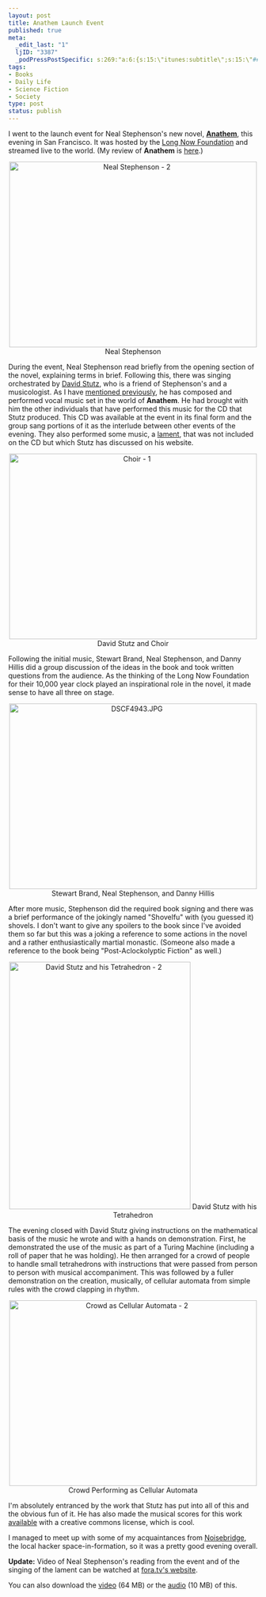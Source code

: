```yaml
--- 
layout: post
title: Anathem Launch Event
published: true
meta: 
  _edit_last: "1"
  ljID: "3387"
  _podPressPostSpecific: s:269:"a:6:{s:15:\"itunes:subtitle\";s:15:\"##PostExcerpt##\";s:14:\"itunes:summary\";s:15:\"##PostExcerpt##\";s:15:\"itunes:keywords\";s:17:\"##WordPressCats##\";s:13:\"itunes:author\";s:10:\"##Global##\";s:15:\"itunes:explicit\";s:2:\"No\";s:12:\"itunes:block\";s:2:\"No\";}";
tags: 
- Books
- Daily Life
- Science Fiction
- Society
type: post
status: publish
---
```

I went to the launch event for Neal Stephenson's new novel, <strong><a href="http://www.amazon.com/Anathem-Neal-Stephenson/dp/0061474096/">Anathem</a></strong>, this evening in San Francisco. It was hosted by the <a href="http://www.longnow.org">Long Now Foundation</a> and streamed live to the world. (My review of <strong>Anathem</strong> is <a href="http://www.arcanology.com/2008/08/21/neal-stephensons-anathem-reviewed/">here</a>.)
<p align="center"><a title="Neal Stephenson - 2 by albill, on Flickr" href="http://www.flickr.com/photos/albill/2844588117/"><img src="http://farm4.static.flickr.com/3156/2844588117_d328ac1287.jpg" alt="Neal Stephenson - 2" width="500" height="375" /></a>
Neal Stephenson

During the event, Neal Stephenson read briefly from the opening section of the novel, explaining terms in brief. Following this, there was singing orchestrated by <a href="http://synthesist.net/music/anathem/">David Stutz</a>, who is a friend of Stephenson's and a musicologist. As I have <a href="http://www.arcanology.com/2008/06/24/anathem-and-music/">mentioned previously</a>, he has composed and performed vocal music set in the world of <strong>Anathem</strong>. He had brought with him the other individuals that have performed this music for the CD that Stutz produced. This CD was available at the event in its final form and the group sang portions of it as the interlude between other events of the evening. They also performed some music, a <a href="http://monastic.org/orth/lament.html">lament</a>, that was not included on the CD but which Stutz has discussed on his website.
<p align="center"><a title="Choir - 1 by albill, on Flickr" href="http://www.flickr.com/photos/albill/2845427680/"><img src="http://farm4.static.flickr.com/3286/2845427680_dbf96edde4.jpg" alt="Choir - 1" width="500" height="375" /></a>
David Stutz and Choir

Following the initial music, Stewart Brand, Neal Stephenson, and Danny Hillis did a group discussion of the ideas in the book and took written questions from the audience. As the thinking of the Long Now Foundation for their 10,000 year clock played an inspirational role in the novel, it made sense to have all three on stage.
<p align="center"><a title="DSCF4943.JPG by albill, on Flickr" href="http://www.flickr.com/photos/albill/2844598303/"><img src="http://farm4.static.flickr.com/3003/2844598303_d6d9297a20.jpg" alt="DSCF4943.JPG" width="500" height="375" /></a>
Stewart Brand, Neal Stephenson, and Danny Hillis

After more music, Stephenson did the required book signing and there was a brief performance of the jokingly named "Shovelfu" with (you guessed it) shovels. I don't want to give any spoilers to the book since I've avoided them so far but this was a joking a reference to some actions in the novel and a rather enthusiastically martial monastic. (Someone also made a reference to the book being "Post-Aclockolyptic Fiction" as well.)
<p align="center"><a title="David Stutz and his Tetrahedron - 2 by albill, on Flickr" href="http://www.flickr.com/photos/albill/2845455452/"><img src="http://farm4.static.flickr.com/3048/2845455452_b7b4a3d57e.jpg" alt="David Stutz and his Tetrahedron - 2" width="366" height="500" /></a>
David Stutz with his Tetrahedron

The evening closed with David Stutz giving instructions on the mathematical basis of the music he wrote and with a hands on demonstration. First, he demonstrated the use of the music as part of a Turing Machine (including a roll of paper that he was holding). He then arranged for a crowd of people to handle small tetrahedrons with instructions that were passed from person to person with musical accompaniment. This was followed by a fuller demonstration on the creation, musically, of cellular automata from simple rules with the crowd clapping in rhythm.
<p align="center"><a title="Crowd as Cellular Automata - 2 by albill, on Flickr" href="http://www.flickr.com/photos/albill/2845461800/"><img src="http://farm4.static.flickr.com/3254/2845461800_5575fda24f.jpg" alt="Crowd as Cellular Automata - 2" width="500" height="375" /></a>
Crowd Performing as Cellular Automata

I'm absolutely entranced by the work that Stutz has put into all of this and the obvious fun of it. He has also made the musical scores for this work <a href="http://synthesist.net/music/2008/08/musical-scores-used-in-the-anathem-music-project/">available</a> with a creative commons license, which is cool.

I managed to meet up with some of my acquaintances from <a href="https://www.noisebridge.net/index.php/NoiseBridge">Noisebridge</a>, the local hacker space-in-formation, so it was a pretty good evening overall.

<strong>Update:</strong> Video of Neal Stephenson's reading from the event and of the singing of the lament can be watched at <a href="http://fora.tv/2008/09/09/Sci-Fi_Novelist_Neal_Stephenson_Reads_from_Anathem">fora.tv's website</a>. 

<div align="center"><lj-embed><!--[if IE]>
  <object width="430" height="284" type="application/x-shockwave-flash" quality="high" id="W484573217c08a2f7">
  <param value="http://widgets.clearspring.com/o/48233d8496b41f26/484573217c08a2f7/48233d8496b41f26/8af8c27f/sViewClip/7048/sWebHost/fora.tv" name="movie"/>
<![endif]-->
<!--[if !IE]><!-->
  <object width="430" height="284" type="application/x-shockwave-flash" id="W484573217c08a2f7" data="http://widgets.clearspring.com/o/48233d8496b41f26/484573217c08a2f7/48233d8496b41f26/8af8c27f/sViewClip/7048/sWebHost/fora.tv">
<!--<![endif]-->
<param name="wmode" value="transparent"/>
<param name="allowScriptAccess" value="always"/>
<param name="allowNetworking" value="all"/>
</object></lj-embed></div>

You can also download the <a href="http://fora.tv/fora/fora_download?cid=7048&fid=16263">video</a> (64 MB) or the <a href="http://fora.tv/fora/fora_download?cid=7048&fid=16262">audio</a> (10 MB) of this.

